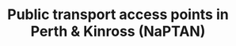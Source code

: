 ---
schema: default
title: Public transport access points in Perth & Kinross (NaPTAN)
organization: Perth and Kinross Council
notes: >-
    National Public Transport Access Nodes (NaPTAN) is the national system for identifying access points for public transport. It is updated by local authorities and the data is collated and published by the Department for Transport (DfT).

    The links provided lead to the up-to-date NaPTAN, filtered to only include points that fall within the Perth & Kinross area.
resources:
  - name: Public transport access points in Perth & Kinross (NaPTAN) XML
  - url: >-
      http://naptan.app.dft.gov.uk/DataRequest/Naptan.ashx?format=xml&LA=648
  - format: XML

  - name: Public transport access points in Perth & Kinross (NaPTAN) CSV
  - url: >-
      https://data.pkc.gov.uk/dataset/0f2bb8dd-7255-4224-8bbd-9cfe3732d1d6/resource/0ab9c888-6c26-48f6-8941-7c174b73ff76/download/naptanstopsperth.csv
  - format: CSV
license: Open Government Licence 3.0 (United Kingdom)
category:

  - Transport
maintainer: Perth and Kinross Council
maintainer_email: someone@example.com
---